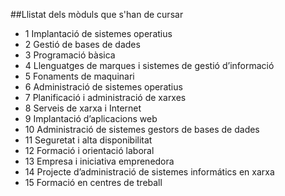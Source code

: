 ##Llistat dels mòduls que s'han de cursar

* 1 	Implantació de sistemes operatius
* 2 	Gestió de bases de dades
* 3 	Programació bàsica
* 4 	Llenguatges de marques i sistemes de gestió d’informació
* 5 	Fonaments de maquinari
* 6 	Administració de sistemes operatius
* 7 	Planificació i administració de xarxes
* 8 	Serveis de xarxa i Internet
* 9 	Implantació d’aplicacions web
* 10 	Administració de sistemes gestors de bases de dades
* 11 	Seguretat i alta disponibilitat
* 12 	Formació i orientació laboral
* 13 	Empresa i iniciativa emprenedora
* 14 	Projecte d’administració de sistemes informátics en xarxa
* 15 	Formació en centres de treball
